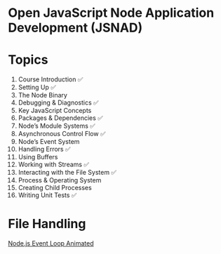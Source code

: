 # Open JavaScript Node Application Development (JSNAD)

# Topics

1. Course Introduction ✅
2. Setting Up ✅
3. The Node Binary
4. Debugging & Diagnostics ✅
5. Key JavaScript Concepts
6. Packages & Dependencies ✅
7. Node’s Module Systems ✅
8. Asynchronous Control Flow ✅
9. Node’s Event System
10. Handling Errors ✅
11. Using Buffers 
12. Working with Streams ✅
13. Interacting with the File System ✅
14. Process & Operating System
15. Creating Child Processes
16. Writing Unit Tests ✅

# File Handling

[Node.js Event Loop Animated](https://dev.to/nodedoctors/an-animated-guide-to-nodejs-event-loop-3g62)
